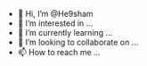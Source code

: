 - 👋 Hi, I’m @He9sham
- 👀 I’m interested in ...
- 🌱 I’m currently learning ...
- 💞️ I’m looking to collaborate on ...
- 📫 How to reach me ...

<!---
He9sham/He9sham is a ✨ special ✨ repository because its `README.md` (this file) appears on your GitHub profile.
You can click the Preview link to take a look at your changes.
--
<h1> hesham<\h1>
